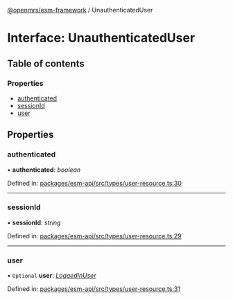[@openmrs/esm-framework](../API.md) / UnauthenticatedUser

# Interface: UnauthenticatedUser

## Table of contents

### Properties

- [authenticated](unauthenticateduser.md#authenticated)
- [sessionId](unauthenticateduser.md#sessionid)
- [user](unauthenticateduser.md#user)

## Properties

### authenticated

• **authenticated**: *boolean*

Defined in: [packages/esm-api/src/types/user-resource.ts:30](https://github.com/openmrs/openmrs-esm-core/blob/master/packages/esm-api/src/types/user-resource.ts#L30)

___

### sessionId

• **sessionId**: *string*

Defined in: [packages/esm-api/src/types/user-resource.ts:29](https://github.com/openmrs/openmrs-esm-core/blob/master/packages/esm-api/src/types/user-resource.ts#L29)

___

### user

• `Optional` **user**: [*LoggedInUser*](loggedinuser.md)

Defined in: [packages/esm-api/src/types/user-resource.ts:31](https://github.com/openmrs/openmrs-esm-core/blob/master/packages/esm-api/src/types/user-resource.ts#L31)
